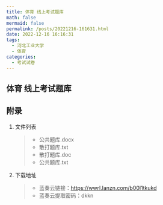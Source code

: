 ```yaml
---
title: 体育 线上考试题库
math: false
mermaid: false
permalink: /posts/20221216-161631.html
date: 2022-12-16 16:16:31
tags:
  - 河北工业大学
  - 体育
categories:
  - 考试试卷
---
```

## 体育 线上考试题库

<!-- more -->

## 附录
1. 文件列表
    > * 公共题库.docx
    > * 散打题库.txt
    > * 散打题库.doc
    > * 公共题库.txt

2. 下载地址
    > * 蓝奏云链接：https://wwrl.lanzn.com/b00l1tkukd  
    > * 蓝奏云提取密码：dkkn  
